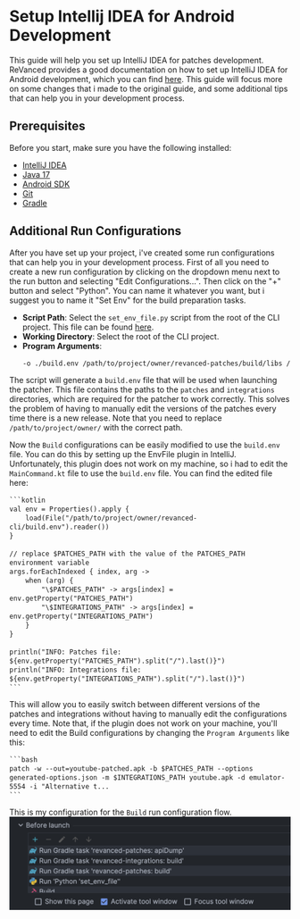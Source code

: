 # Setup Intellij IDEA for Android Development

This guide will help you set up IntelliJ IDEA for patches development. ReVanced provides a good documentation on how to set up IntelliJ IDEA for Android development, which you can find [here](https://github.com/ReVanced/revanced-documentation/blob/main/docs/revanced-development/1_setup.md). This guide will focus more on some changes that i made to the original guide, and some additional tips that can help you in your development process.

## Prerequisites

Before you start, make sure you have the following installed:
- [IntelliJ IDEA](https://www.jetbrains.com/idea/download/)
- [Java 17](https://www.oracle.com/java/technologies/javase/jdk17-archive-downloads.html)
- [Android SDK](https://developer.android.com/studio)
- [Git](https://git-scm.com/)
- [Gradle](https://gradle.org/)

## Additional Run Configurations

After you have set up your project, i've created some run configurations that can help you in your development process. First of all you need to create a new run configuration by clicking on the dropdown menu next to the run button and selecting "Edit Configurations...". Then click on the "+" button and select "Python". You can name it whatever you want, but i suggest you to name it "Set Env" for the build preparation tasks. 
- **Script Path**: Select the `set_env_file.py` script from the root of the CLI project. This file can be found [here](../scripts/set_env_file.py).
- **Working Directory**: Select the root of the CLI project.
- **Program Arguments**: 
    ```bash
    -o ./build.env /path/to/project/owner/revanced-patches/build/libs /path/to/project/owner/revanced-integrations/app/build/outputs/apk/release
    ```

The script will generate a `build.env` file that will be used when launching the patcher. This file contains the paths to the `patches` and `integrations` directories, which are required for the patcher to work correctly. This solves the problem of having to manually edit the versions of the patches every time there is a new release. Note that you need to replace `/path/to/project/owner/` with the correct path.

Now the `Build` configurations can be easily modified to use the `build.env` file. You can do this by setting up the EnvFile plugin in IntelliJ. Unfortunately, this plugin does not work on my machine, so i had to edit the `MainCommand.kt` file to use the `build.env` file. You can find the edited file here:
    
    ```kotlin
    val env = Properties().apply {
        load(File("/path/to/project/owner/revanced-cli/build.env").reader())
    }

    // replace $PATCHES_PATH with the value of the PATCHES_PATH environment variable
    args.forEachIndexed { index, arg ->
        when (arg) {
            "\$PATCHES_PATH" -> args[index] = env.getProperty("PATCHES_PATH")
            "\$INTEGRATIONS_PATH" -> args[index] = env.getProperty("INTEGRATIONS_PATH")
        }
    }

    println("INFO: Patches file: ${env.getProperty("PATCHES_PATH").split("/").last()}")
    println("INFO: Integrations file: ${env.getProperty("INTEGRATIONS_PATH").split("/").last()}")
    ```

This will allow you to easily switch between different versions of the patches and integrations without having to manually edit the configurations every time. Note that, if the plugin does not work on your machine, you'll need to edit the Build configurations by changing the `Program Arguments` like this:

    ```bash
    patch -w --out=youtube-patched.apk -b $PATCHES_PATH --options generated-options.json -m $INTEGRATIONS_PATH youtube.apk -d emulator-5554 -i "Alternative t...
    ```

This is my configuration for the `Build` run configuration flow.
![Build Config](../imgs/build_config_before_launch.png)